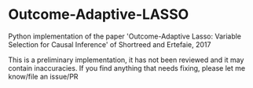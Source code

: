 # Outcome-Adaptive-LASSO
Python implementation of the paper 'Outcome-Adaptive Lasso: Variable Selection for Causal Inference' of Shortreed and Ertefaie, 2017

This is a preliminary implementation, it has not been reviewed and it may contain inaccuracies. If you find anything that needs fixing, please let me know/file an issue/PR

